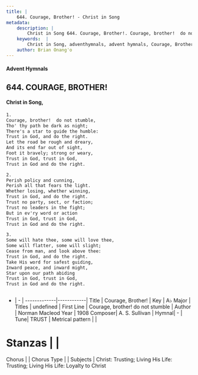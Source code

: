 ```yaml
---
title: |
    644. Courage, Brother! - Christ in Song
metadata:
    description: |
        Christ in Song 644. Courage, Brother!. Courage, brother!  do not stumble, Tho' thy path be dark as night; There's a star to guide the humble: Trust in God, and do the right. Let the road be rough and dreary, And its end far out of sight, Foot it bravely; strong or weary, Trust in God, trust in God, Trust in God and do the right.
    keywords:  |
        Christ in Song, adventhymnals, advent hymnals, Courage, Brother!, Courage, brother!  do not stumble. 
    author: Brian Onang'o
---
```


#### Advent Hymnals
## 644. COURAGE, BROTHER!
####  Christ in Song,

```txt
1.
Courage, brother!  do not stumble,
Tho' thy path be dark as night;
There's a star to guide the humble:
Trust in God, and do the right.
Let the road be rough and dreary,
And its end far out of sight,
Foot it bravely; strong or weary,
Trust in God, trust in God,
Trust in God and do the right.

2.
Perish policy and cunning,
Perish all that fears the light.
Whether losing, whether winning,
Trust in God, and do the right.
Trust no party, sect, or faction;
Trust no leaders in the fight;
But in ev'ry word or action 
Trust in God, trust in God,
Trust in God and do the right.

3.
Some will hate thee, some will love thee,
Some will flatter, some will slight;
Cease from man, and look above thee:
Trust in God, and do the right.
Take His word for safest guiding,
Inward peace, and inward might,
Star upon our path abiding
Trust in God, trust in God,
Trust in God and do the right.



```

- |   -  |
-------------|------------|
Title | Courage, Brother! |
Key | A♭ Major |
Titles | undefined |
First Line | Courage, brother!  do not stumble |
Author | Norman Macleod
Year | 1908
Composer| A. S. Sullivan |
Hymnal|  - |
Tune| TRUST |
Metrical pattern | |
# Stanzas |  |
Chorus |  |
Chorus Type |  |
Subjects | Christ: Trusting; Living His Life: Trusting; Living His Life: Loyalty to Christ<span id='more_topics' style='display:none'>; Special Selections: Choir or Quartet |
Texts | undefined |
Print Texts | 
Scripture Song |  |
    

